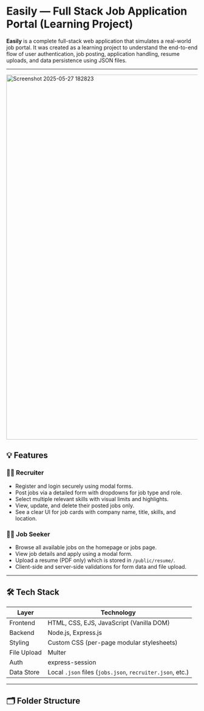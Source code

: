 # Easily — Full Stack Job Application Portal (Learning Project)

**Easily** is a complete full-stack web application that simulates a real-world job portal. It was created as a learning project to understand the end-to-end flow of user authentication, job posting, application handling, resume uploads, and data persistence using JSON files.



---
<img width="960" alt="Screenshot 2025-05-27 182823" src="https://github.com/user-attachments/assets/06534806-bcda-460e-9bed-faa13468d405" />

## 💡 Features


### 👨‍💼 Recruiter
- Register and login securely using modal forms.
- Post jobs via a detailed form with dropdowns for job type and role.
- Select multiple relevant skills with visual limits and highlights.
- View, update, and delete their posted jobs only.
- See a clear UI for job cards with company name, title, skills, and location.

### 👩‍💻 Job Seeker
- Browse all available jobs on the homepage or jobs page.
- View job details and apply using a modal form.
- Upload a resume (PDF only) which is stored in `/public/resume/`.
- Client-side and server-side validations for form data and file upload.

---

## 🛠 Tech Stack

| Layer       | Technology                                      |
|-------------|--------------------------------------------------|
| Frontend    | HTML, CSS, EJS, JavaScript (Vanilla DOM)         |
| Backend     | Node.js, Express.js                              |
| Styling     | Custom CSS (per-page modular stylesheets)        |
| File Upload | Multer                                           |
| Auth        | express-session                                  |
| Data Store  | Local `.json` files (`jobs.json`, `recruiter.json`, etc.) |

---

## 🗂 Folder Structure
